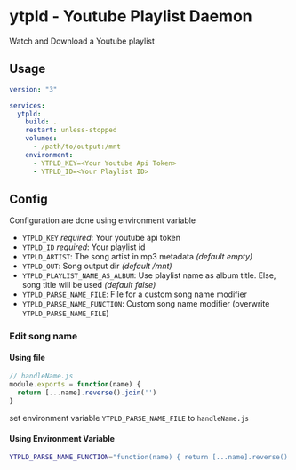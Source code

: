 # ytpld - Youtube Playlist Daemon

Watch and Download a Youtube playlist

## Usage

```yml
version: "3"

services: 
  ytpld:
    build: .
    restart: unless-stopped
    volumes:
      - /path/to/output:/mnt
    environment: 
      - YTPLD_KEY=<Your Youtube Api Token>
      - YTPLD_ID=<Your Playlist ID>
```

## Config

Configuration are done using environment variable

* `YTPLD_KEY` *required*: Your youtube api token
* `YTPLD_ID` *required*: Your playlist id
* `YTPLD_ARTIST`: The song artist in mp3 metadata *(default empty)*
* `YTPLD_OUT`: Song output dir *(default /mnt)*
* `YTPLD_PLAYLIST_NAME_AS_ALBUM`: Use playlist name as album title. Else, song title will be used *(default false)*
* `YTPLD_PARSE_NAME_FILE`: File for a custom song name modifier
* `YTPLD_PARSE_NAME_FUNCTION`: Custom song name modifier (overwrite `YTPLD_PARSE_NAME_FILE`)

### Edit song name

#### Using file

```js
// handleName.js
module.exports = function(name) {
  return [...name].reverse().join('')
}
```

set environment variable `YTPLD_PARSE_NAME_FILE` to `handleName.js`

#### Using Environment Variable

```sh
YTPLD_PARSE_NAME_FUNCTION="function(name) { return [...name].reverse().join('') }"
```
